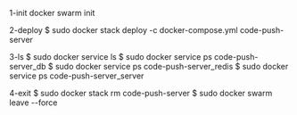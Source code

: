 1-init
docker swarm init

2-deploy
$ sudo docker stack deploy -c docker-compose.yml code-push-server

3-ls
$ sudo docker service ls
$ sudo docker service ps code-push-server_db
$ sudo docker service ps code-push-server_redis
$ sudo docker service ps code-push-server_server

4-exit
$ sudo docker stack rm code-push-server
$ sudo docker swarm leave --force
